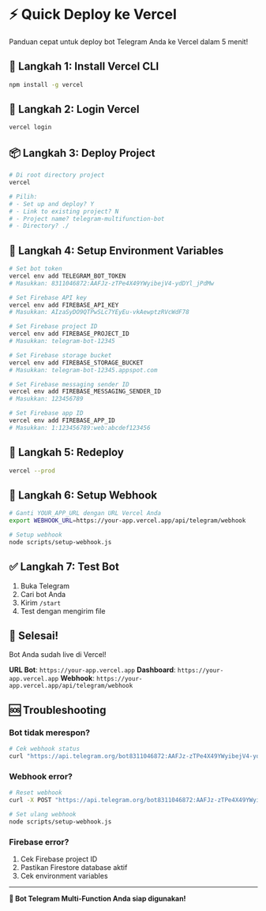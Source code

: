 # ⚡ Quick Deploy ke Vercel

Panduan cepat untuk deploy bot Telegram Anda ke Vercel dalam 5 menit!

## 🚀 Langkah 1: Install Vercel CLI
```bash
npm install -g vercel
```

## 🔑 Langkah 2: Login Vercel
```bash
vercel login
```

## 📦 Langkah 3: Deploy Project
```bash
# Di root directory project
vercel

# Pilih:
# - Set up and deploy? Y
# - Link to existing project? N
# - Project name? telegram-multifunction-bot
# - Directory? ./
```

## 🔧 Langkah 4: Setup Environment Variables
```bash
# Set bot token
vercel env add TELEGRAM_BOT_TOKEN
# Masukkan: 8311046872:AAFJz-zTPe4X49YWyibejV4-ydDYl_jPdMw

# Set Firebase API key
vercel env add FIREBASE_API_KEY
# Masukkan: AIzaSyDO9QTPwSLc7YEyEu-vkAewptzRVcWdF78

# Set Firebase project ID
vercel env add FIREBASE_PROJECT_ID
# Masukkan: telegram-bot-12345

# Set Firebase storage bucket
vercel env add FIREBASE_STORAGE_BUCKET
# Masukkan: telegram-bot-12345.appspot.com

# Set Firebase messaging sender ID
vercel env add FIREBASE_MESSAGING_SENDER_ID
# Masukkan: 123456789

# Set Firebase app ID
vercel env add FIREBASE_APP_ID
# Masukkan: 1:123456789:web:abcdef123456
```

## 🔄 Langkah 5: Redeploy
```bash
vercel --prod
```

## 🔗 Langkah 6: Setup Webhook
```bash
# Ganti YOUR_APP_URL dengan URL Vercel Anda
export WEBHOOK_URL=https://your-app.vercel.app/api/telegram/webhook

# Setup webhook
node scripts/setup-webhook.js
```

## ✅ Langkah 7: Test Bot
1. Buka Telegram
2. Cari bot Anda
3. Kirim `/start`
4. Test dengan mengirim file

## 🎉 Selesai!
Bot Anda sudah live di Vercel!

**URL Bot**: `https://your-app.vercel.app`
**Dashboard**: `https://your-app.vercel.app`
**Webhook**: `https://your-app.vercel.app/api/telegram/webhook`

## 🆘 Troubleshooting

### Bot tidak merespon?
```bash
# Cek webhook status
curl "https://api.telegram.org/bot8311046872:AAFJz-zTPe4X49YWyibejV4-ydDYl_jPdMw/getWebhookInfo"
```

### Webhook error?
```bash
# Reset webhook
curl -X POST "https://api.telegram.org/bot8311046872:AAFJz-zTPe4X49YWyibejV4-ydDYl_jPdMw/deleteWebhook"

# Set ulang webhook
node scripts/setup-webhook.js
```

### Firebase error?
1. Cek Firebase project ID
2. Pastikan Firestore database aktif
3. Cek environment variables

---

**🎊 Bot Telegram Multi-Function Anda siap digunakan!**
